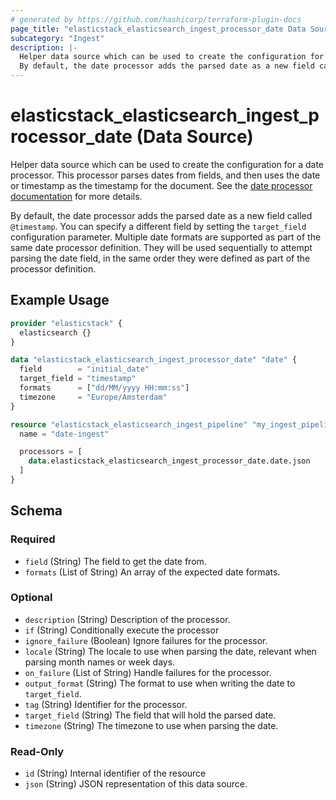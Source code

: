 ```yaml
---
# generated by https://github.com/hashicorp/terraform-plugin-docs
page_title: "elasticstack_elasticsearch_ingest_processor_date Data Source - terraform-provider-elasticstack"
subcategory: "Ingest"
description: |-
  Helper data source which can be used to create the configuration for a date processor. This processor parses dates from fields, and then uses the date or timestamp as the timestamp for the document. See the date processor documentation https://www.elastic.co/guide/en/elasticsearch/reference/current/date-processor.html for more details.
  By default, the date processor adds the parsed date as a new field called @timestamp. You can specify a different field by setting the target_field configuration parameter. Multiple date formats are supported as part of the same date processor definition. They will be used sequentially to attempt parsing the date field, in the same order they were defined as part of the processor definition.
---
```


# elasticstack_elasticsearch_ingest_processor_date (Data Source)

Helper data source which can be used to create the configuration for a date processor. This processor parses dates from fields, and then uses the date or timestamp as the timestamp for the document. See the [date processor documentation](https://www.elastic.co/guide/en/elasticsearch/reference/current/date-processor.html) for more details.

By default, the date processor adds the parsed date as a new field called `@timestamp`. You can specify a different field by setting the `target_field` configuration parameter. Multiple date formats are supported as part of the same date processor definition. They will be used sequentially to attempt parsing the date field, in the same order they were defined as part of the processor definition.

## Example Usage

```terraform
provider "elasticstack" {
  elasticsearch {}
}

data "elasticstack_elasticsearch_ingest_processor_date" "date" {
  field        = "initial_date"
  target_field = "timestamp"
  formats      = ["dd/MM/yyyy HH:mm:ss"]
  timezone     = "Europe/Amsterdam"
}

resource "elasticstack_elasticsearch_ingest_pipeline" "my_ingest_pipeline" {
  name = "date-ingest"

  processors = [
    data.elasticstack_elasticsearch_ingest_processor_date.date.json
  ]
}
```

<!-- schema generated by tfplugindocs -->
## Schema

### Required

- `field` (String) The field to get the date from.
- `formats` (List of String) An array of the expected date formats.

### Optional

- `description` (String) Description of the processor.
- `if` (String) Conditionally execute the processor
- `ignore_failure` (Boolean) Ignore failures for the processor.
- `locale` (String) The locale to use when parsing the date, relevant when parsing month names or week days.
- `on_failure` (List of String) Handle failures for the processor.
- `output_format` (String) The format to use when writing the date to `target_field`.
- `tag` (String) Identifier for the processor.
- `target_field` (String) The field that will hold the parsed date.
- `timezone` (String) The timezone to use when parsing the date.

### Read-Only

- `id` (String) Internal identifier of the resource
- `json` (String) JSON representation of this data source.
